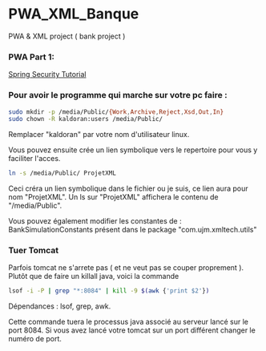 PWA_XML_Banque
==============

PWA &amp; XML project ( bank project ) 


### PWA Part 1:
[Spring Security Tutorial](http://www.mkyong.com/tutorials/spring-security-tutorials/)

### Pour avoir le programme qui marche sur votre pc faire :
```bash 
sudo mkdir -p /media/Public/{Work,Archive,Reject,Xsd,Out,In}
sudo chown -R kaldoran:users /media/Public/
```
Remplacer "kaldoran" par votre nom d'utilisateur linux.

Vous pouvez ensuite crée un lien symbolique vers le repertoire pour vous y faciliter l'acces.
```bash 
ln -s /media/Public/ ProjetXML
```
Ceci créra un lien symbolique dans le fichier ou je suis, ce lien aura pour nom "ProjetXML".
Un ls sur "ProjetXML" affichera le contenu de "/media/Public".


Vous pouvez également modifier les constantes de : BankSimulationConstants présent dans le package 
"com.ujm.xmltech.utils"

### Tuer Tomcat
Parfois tomcat ne s'arrete pas ( et ne veut pas se couper proprement ).
Plutôt que de faire un killall java, voici la commande

```bash 
lsof -i -P | grep "*:8084" | kill -9 $(awk {'print $2'})
```
Dépendances : lsof, grep, awk.

Cette commande tuera le processus java associé au serveur lancé sur le port 8084.
Si vous avez lancé votre tomcat sur un port différent changer le numéro de port.